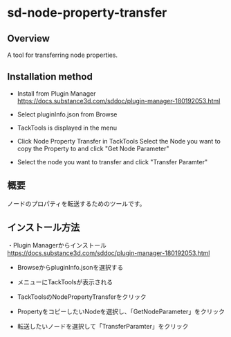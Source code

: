 # sd-node-property-transfer
## Overview
A tool for transferring node properties.

## Installation method
- Install from Plugin Manager  
https://docs.substance3d.com/sddoc/plugin-manager-180192053.html

- Select pluginInfo.json from Browse
- TackTools is displayed in the menu
- Click Node Property Transfer in TackTools
Select the Node you want to copy the Property to and click "Get Node Parameter"

- Select the node you want to transfer and click "Transfer Paramter"



## 概要
ノードのプロパティを転送するためのツールです。

## インストール方法
・Plugin Managerからインストール  
https://docs.substance3d.com/sddoc/plugin-manager-180192053.html
- BrowseからpluginInfo.jsonを選択する
- メニューにTackToolsが表示される
- TackToolsのNodePropertyTransferをクリック
- PropertyをコピーしたいNodeを選択し、「GetNodeParameter」をクリック

- 転送したいノードを選択して「TransferParamter」をクリック

